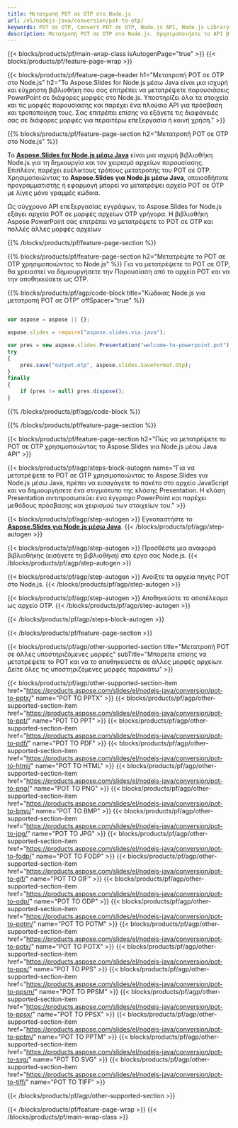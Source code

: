 ```yaml
---
title: Μετατροπή POT σε OTP στο Node.js
url: /el/nodejs-java/conversion/pot-to-otp/
keywords: POT σε OTP, Convert POT σε OTP, Node.js API, Node.js Library, POT, OTP
description: Μετατροπή POT σε OTP στο Node.js. Χρησιμοποιήστε το API βιβλιοθήκης Node.js για να μετατρέψετε αρχεία POT σε OTP
---
```


{{< blocks/products/pf/main-wrap-class isAutogenPage="true" >}}
{{< blocks/products/pf/feature-page-wrap >}}

{{< blocks/products/pf/feature-page-header h1="Μετατροπή POT σε OTP στο Node.js" h2="Το Aspose.Slides for Node.js μέσω Java είναι μια ισχυρή και εύχρηστη βιβλιοθήκη που σας επιτρέπει να μετατρέψετε παρουσιάσεις PowerPoint σε διάφορες μορφές στο Node.js. Υποστηρίζει όλα τα στοιχεία και τις μορφές παρουσίασης και παρέχει ένα πλούσιο API για πρόσβαση και τροποποίηση τους. Σας επιτρέπει επίσης να εξάγετε τις διαφάνειές σας σε διάφορες μορφές για περαιτέρω επεξεργασία ή κοινή χρήση." >}}

{{% blocks/products/pf/feature-page-section h2="Μετατροπή POT σε OTP στο Node.js" %}}

Το [**Aspose.Slides for Node.js μέσω Java**](https://products.aspose.com/slides/el/nodejs-java/) είναι μια ισχυρή βιβλιοθήκη Node.js για τη δημιουργία και τον χειρισμό αρχείων παρουσίασης. Επιπλέον, παρέχει ευέλικτους τρόπους μετατροπής του POT σε OTP. Χρησιμοποιώντας το **Aspose.Slides για Node.js μέσω Java**, οποιοσδήποτε προγραμματιστής ή εφαρμογή μπορεί να μετατρέψει αρχεία POT σε OTP με λίγες μόνο γραμμές κώδικα.

Ως σύγχρονο API επεξεργασίας εγγράφων, το Aspose.Slides for Node.js εξάγει αρχεία POT σε μορφές αρχείων OTP γρήγορα. Η βιβλιοθήκη Aspose PowerPoint σάς επιτρέπει να μετατρέψετε το POT σε OTP και πολλές άλλες μορφές αρχείων

{{% /blocks/products/pf/feature-page-section %}}

{{% blocks/products/pf/feature-page-section  h2="Μετατρέψτε το POT σε OTP χρησιμοποιώντας το Node.js" %}}
Για να μετατρέψετε το POT σε OTP, θα χρειαστεί να δημιουργήσετε την Παρουσίαση από το αρχείο POT και να την αποθηκεύσετε ως OTP.

{{% blocks/products/pf/agp/code-block title="Κώδικας Node.js για μετατροπή POT σε OTP" offSpacer="true" %}}

```javascript

var aspose = aspose || {};

aspose.slides = require("aspose.slides.via.java");

var pres = new aspose.slides.Presentation("welcome-to-powerpoint.pot");
try
{
    pres.save("output.otp", aspose.slides.SaveFormat.Otp);
}
finally
{
    if (pres != null) pres.dispose();
}
```


{{% /blocks/products/pf/agp/code-block %}}

{{% /blocks/products/pf/feature-page-section %}}

{{< blocks/products/pf/feature-page-section  h2="Πώς να μετατρέψετε το POT σε OTP χρησιμοποιώντας το Aspose.Slides για Node.js μέσω Java API" >}}

{{< blocks/products/pf/agp/steps-block-autogen name="Για να μετατρέψετε το POT σε OTP χρησιμοποιώντας το Aspose.Slides για Node.js μέσω Java, πρέπει να εισαγάγετε το πακέτο στο αρχείο JavaScript και να δημιουργήσετε ένα στιγμιότυπο της κλάσης Presentation. Η κλάση Presentation αντιπροσωπεύει ένα έγγραφο PowerPoint και παρέχει μεθόδους πρόσβασης και χειρισμού των στοιχείων του." >}}

{{< blocks/products/pf/agp/step-autogen >}}
Εγκαταστήστε το [**Aspose.Slides για Node.js μέσω Java**](https://products.aspose.com/slides/el/nodejs-java/).
{{< /blocks/products/pf/agp/step-autogen >}}

{{< blocks/products/pf/agp/step-autogen >}}
Προσθέστε μια αναφορά βιβλιοθήκης (εισάγετε τη βιβλιοθήκη) στο έργο σας Node.js.
{{< /blocks/products/pf/agp/step-autogen >}}

{{< blocks/products/pf/agp/step-autogen >}}
Ανοίξτε τα αρχεία πηγής POT στο Node.js.
{{< /blocks/products/pf/agp/step-autogen >}}

{{< blocks/products/pf/agp/step-autogen >}}
Αποθηκεύστε το αποτέλεσμα ως αρχείο OTP.
{{< /blocks/products/pf/agp/step-autogen >}}

{{< /blocks/products/pf/agp/steps-block-autogen >}}

{{< /blocks/products/pf/feature-page-section >}}

{{< blocks/products/pf/agp/other-supported-section title="Μετατροπή POT σε άλλες υποστηριζόμενες μορφές" subTitle="Μπορείτε επίσης να μετατρέψετε το POT και να το αποθηκεύσετε σε άλλες μορφές αρχείων. Δείτε όλες τις υποστηριζόμενες μορφές παρακάτω" >}}

{{< blocks/products/pf/agp/other-supported-section-item href="https://products.aspose.com/slides/el/nodejs-java/conversion/pot-to-pptx/" name="POT TO PPTX" >}}
{{< blocks/products/pf/agp/other-supported-section-item href="https://products.aspose.com/slides/el/nodejs-java/conversion/pot-to-ppt/" name="POT TO PPT" >}}
{{< blocks/products/pf/agp/other-supported-section-item href="https://products.aspose.com/slides/el/nodejs-java/conversion/pot-to-pdf/" name="POT TO PDF" >}}
{{< blocks/products/pf/agp/other-supported-section-item href="https://products.aspose.com/slides/el/nodejs-java/conversion/pot-to-html/" name="POT TO HTML" >}}
{{< blocks/products/pf/agp/other-supported-section-item href="https://products.aspose.com/slides/el/nodejs-java/conversion/pot-to-png/" name="POT TO PNG" >}}
{{< blocks/products/pf/agp/other-supported-section-item href="https://products.aspose.com/slides/el/nodejs-java/conversion/pot-to-bmp/" name="POT TO BMP" >}}
{{< blocks/products/pf/agp/other-supported-section-item href="https://products.aspose.com/slides/el/nodejs-java/conversion/pot-to-jpg/" name="POT TO JPG" >}}
{{< blocks/products/pf/agp/other-supported-section-item href="https://products.aspose.com/slides/el/nodejs-java/conversion/pot-to-fodp/" name="POT TO FODP" >}}
{{< blocks/products/pf/agp/other-supported-section-item href="https://products.aspose.com/slides/el/nodejs-java/conversion/pot-to-gif/" name="POT TO GIF" >}}
{{< blocks/products/pf/agp/other-supported-section-item href="https://products.aspose.com/slides/el/nodejs-java/conversion/pot-to-odp/" name="POT TO ODP" >}}
{{< blocks/products/pf/agp/other-supported-section-item href="https://products.aspose.com/slides/el/nodejs-java/conversion/pot-to-potm/" name="POT TO POTM" >}}
{{< blocks/products/pf/agp/other-supported-section-item href="https://products.aspose.com/slides/el/nodejs-java/conversion/pot-to-potx/" name="POT TO POTX" >}}
{{< blocks/products/pf/agp/other-supported-section-item href="https://products.aspose.com/slides/el/nodejs-java/conversion/pot-to-pps/" name="POT TO PPS" >}}
{{< blocks/products/pf/agp/other-supported-section-item href="https://products.aspose.com/slides/el/nodejs-java/conversion/pot-to-ppsm/" name="POT TO PPSM" >}}
{{< blocks/products/pf/agp/other-supported-section-item href="https://products.aspose.com/slides/el/nodejs-java/conversion/pot-to-ppsx/" name="POT TO PPSX" >}}
{{< blocks/products/pf/agp/other-supported-section-item href="https://products.aspose.com/slides/el/nodejs-java/conversion/pot-to-pptm/" name="POT TO PPTM" >}}
{{< blocks/products/pf/agp/other-supported-section-item href="https://products.aspose.com/slides/el/nodejs-java/conversion/pot-to-svg/" name="POT TO SVG" >}}
{{< blocks/products/pf/agp/other-supported-section-item href="https://products.aspose.com/slides/el/nodejs-java/conversion/pot-to-tiff/" name="POT TO TIFF" >}}


{{< /blocks/products/pf/agp/other-supported-section >}}

{{< /blocks/products/pf/feature-page-wrap >}}
{{< /blocks/products/pf/main-wrap-class >}}